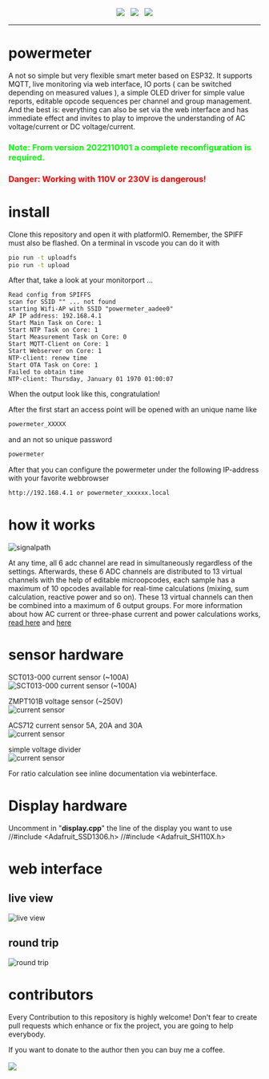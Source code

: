 <p align="center">
<img src="https://img.shields.io/github/last-commit/sharandac/powermeter.svg?style=for-the-badge" />
&nbsp;
<img src="https://img.shields.io/github/license/sharandac/powermeter.svg?style=for-the-badge" />
&nbsp;
<a href="https://www.buymeacoffee.com/sharandac" target="_blank"><img src="https://img.shields.io/badge/Buy%20me%20a%20coffee-%E2%82%AC5-orange?style=for-the-badge&logo=buy-me-a-coffee" /></a>
</p>
<hr/>

# powermeter

A not so simple but very flexible smart meter based on ESP32. It supports MQTT, live monitoring via web interface, IO ports ( can be switched depending on measured values ), a simple OLED driver for simple value reports, editable opcode sequences per channel and group management. And the best is: everything can also be set via the web interface and has immediate effect and invites to play to improve the understanding of AC voltage/current or DC voltage/current.<br>
<h3 style="color:#00ff00">Note: From version 2022110101 a complete reconfiguration is required.</h3>
<h3 style="color:#ff0000">Danger: Working with 110V or 230V is dangerous!</h3>

# install

Clone this repository and open it with platformIO. Remember, the SPIFF must also be flashed. On a terminal in vscode you can do it with
```bash
pio run -t uploadfs
pio run -t upload
```

After that, take a look at your monitorport ...

```text
Read config from SPIFFS
scan for SSID "" ... not found
starting Wifi-AP with SSID "powermeter_aadee0"
AP IP address: 192.168.4.1
Start Main Task on Core: 1
Start NTP Task on Core: 1
Start Measurement Task on Core: 0
Start MQTT-Client on Core: 1
Start Webserver on Core: 1
NTP-client: renew time
Start OTA Task on Core: 1
Failed to obtain time
NTP-client: Thursday, January 01 1970 01:00:07
```
When the output look like this, congratulation!

After the first start an access point will be opened with an unique name like
```bash
powermeter_XXXXX
```
and an not so unique password
```bash
powermeter
```
After that you can configure the powermeter under the following IP-address with your favorite webbrowser
```bash
http://192.168.4.1 or powermeter_xxxxxx.local
```
# how it works

![signalpath](images/signalpath.png)

At any time, all 6 adc channel are read in simultaneously regardless of the settings. Afterwards, these 6 ADC channels are distributed to 13 virtual channels with the help of editable microopcodes, each sample has a maximum of 10 opcodes available for real-time calculations (mixing, sum calculation, reactive power and so on). These 13 virtual channels can then be combined into a maximum of 6 output groups. For more information about how AC current or three-phase current and power calculations works, [read here](https://en.wikipedia.org/wiki/Alternating_current) and [here](https://en.wikipedia.org/wiki/Three-phase_electric_power)

# sensor hardware

SCT013-000 current sensor (~100A)<br>
![SCT013-000 current sensor (~100A)](data/SCT013-000.png)

ZMPT101B voltage sensor (~250V)<br>
![current sensor](data/ZMPT101B.png)

ACS712 current sensor 5A, 20A and 30A<br>
![current sensor](data/ACS712.png)

simple voltage divider<br>
![current sensor](data/voltage-div.png)

For ratio calculation see inline documentation via webinterface.

# Display hardware
Uncomment in "**display.cpp**" the line of the display you want to use<br>
//#include <Adafruit_SSD1306.h>
//#include  <Adafruit_SH110X.h>

# web interface

## live view
![live view](images/preview.gif)
## round trip
![round trip](images/live-view.gif)

# contributors

Every Contribution to this repository is highly welcome! Don't fear to create pull requests which enhance or fix the project, you are going to help everybody.
<p>
If you want to donate to the author then you can buy me a coffee.
<br/><br/>
<a href="https://www.buymeacoffee.com/sharandac" target="_blank"><img src="https://img.shields.io/badge/Buy%20me%20a%20coffee-%E2%82%AC5-orange?style=for-the-badge&logo=buy-me-a-coffee" /></a>
</p>
